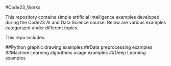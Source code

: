 #Code23_Works

This repository contains simple artificial intelligence examples developed during the Code23 AI and Data Science course. Below are various examples categorized under different topics.

This repo includes:

##Python graphic drawing examples
##Data preprocessing examples
##Machine Learning algorithms usage examples
##Deep Learning examples
